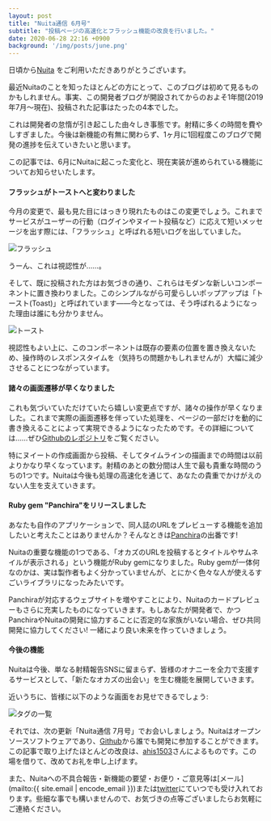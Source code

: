 ```yaml
---
layout: post
title: "Nuita通信 6月号"
subtitle: "投稿ページの高速化とフラッシュ機能の改良を行いました。"
date: 2020-06-28 22:16 +0900
background: '/img/posts/june.png'
---
```


日頃から[Nuita](https://nuita.net) をご利用いただきありがとうございます。

最近Nuitaのことを知ったほとんどの方にとって、このブログは初めて見るものかもしれません。事実、この開発者ブログが開設されてからのおよそ1年間(2019年7月～現在)、投稿された記事はたったの4本でした。

これは開発者の怠惰が引き起こした由々しき事態です。射精に多くの時間を費やしすぎました。今後は新機能の有無に関わらず、1ヶ月に1回程度このブログで開発の進捗を伝えていきたいと思います。

この記事では、6月にNuitaに起こった変化と、現在実装が進められている機能についてお知らせいたします。

#### フラッシュがトーストへと変わりました

今月の変更で、最も見た目にはっきり現れたものはこの変更でしょう。これまでサービスがユーザーの行動（ログインやヌイート投稿など）に応えて短いメッセージを出す際には、「フラッシュ」と呼ばれる短いログを出していました。

![フラッシュ]({{site.baseurl}}img/content/flash.png)

うーん、これは視認性が……。

そして、既に投稿された方はお気づきの通り、これらはモダンな新しいコンポーネントに置き換わりました。このシンプルながら可愛らしいポップアップは「トースト(Toast)」と呼ばれています――今となっては、そう呼ばれるようになった理由は誰にも分かりません。

![トースト]({{site.baseurl}}img/content/toast.png)

視認性もよい上に、このコンポーネントは既存の要素の位置を置き換えないため、操作時のレスポンスタイムを（気持ちの問題かもしれませんが）大幅に減少させることにつながっています。

#### 諸々の画面遷移が早くなりました

これも気づいていただけていたら嬉しい変更点ですが、諸々の操作が早くなりました。これまで実際の画面遷移を伴っていた処理を、ページの一部だけを動的に書き換えることによって実現できるようになったためです。その詳細については……ぜひ[Githubのレポジトリ](https://github.com/nuita/nuita)をご覧ください。

特にヌイートの作成画面から投稿、そしてタイムラインの描画までの時間は以前よりかなり早くなっています。射精のあとの数分間は人生で最も貴重な時間のうちの1つです。Nuitaは今後も処理の高速化を通じて、あなたの貴重でかけがえのない人生を支えていきます。

#### Ruby gem "Panchira"をリリースしました

あなたも自作のアプリケーションで、同人誌のURLをプレビューする機能を追加したいと考えたことはありませんか？そんなときは[Panchira](https://github.com/nuita/panchira)の出番です!

Nuitaの重要な機能の1つである、「オカズのURLを投稿するとタイトルやサムネイルが表示される」という機能がRuby gemになりました。Ruby gemが一体何なのかは、実は製作者もよく分かっていませんが、とにかく色々な人が使えるすごいライブラリになったみたいです。

Panchiraが対応するウェブサイトを増やすことにより、Nuitaのカードプレビューもさらに充実したものになっていきます。もしあなたが開発者で、かつPanchiraやNuitaの開発に協力することに否定的な家族がいない場合、ぜひ共同開発に協力してください! 一緒により良い未来を作っていきましょう。

#### 今後の機能

Nuitaは今後、単なる射精報告SNSに留まらず、皆様のオナニーを全力で支援するサービスとして、「新たなオカズの出会い」を生む機能を展開していきます。

近いうちに、皆様に以下のような画面をお見せできるでしょう: 

![タグの一覧]({{site.baseurl}}img/content/tags_in_beta.png)

それでは、次の更新「Nuita通信 7月号」でお会いしましょう。Nuitaはオープンソースソフトウェアであり、[Github](https://github.com/nuita/nuita/)から誰でも開発に参加することができます。この記事で取り上げたほとんどの改良は、[ahis1503](https://github.com/ahis1503)さんによるものです。この場を借りて、改めてお礼を申し上げます。

また、Nuitaへの不具合報告・新機能の要望・お便り・ご意見等は[メール](mailto:{{ site.email | encode_email }})または[twitter](https://twitter.com/nuita_net)にていつでも受け入れております。些細な事でも構いませんので、お気づきの点等ございましたらお気軽にご連絡ください。